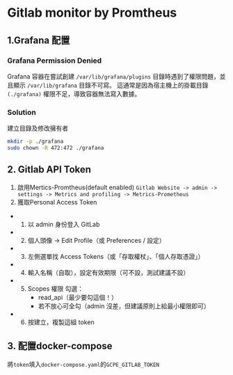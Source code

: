 # Gitlab monitor by Promtheus

## 1.Grafana 配置
### Grafana Permission Denied
Grafana 容器在嘗試創建 `/var/lib/grafana/plugins` 目錄時遇到了權限問題，並且顯示 `/var/lib/grafana` 目錄不可寫。
這通常是因為宿主機上的掛載目錄 `(./grafana)` 權限不足，導致容器無法寫入數據。
### Solution
建立目錄及修改擁有者
```sh
mkdir -p ./grafana
sudo chown -R 472:472 ./grafana
```
## 2. Gitlab API Token
1. 啟用Mertics-Promtheus(default enabled)
`Gitlab Website -> admin -> settings -> Metrics and profiling -> Metrics-Prometheus`
2. 獲取Personal Access Token
- 1. 以 admin 身份登入 GitLab
- 2. 個人頭像 → Edit Profile（或 Preferences / 設定）
- 3. 左側選單找 Access Tokens（或「存取權杖」、「個人存取憑證」）
- 4. 輸入名稱（自取），設定有效期限（可不設，測試建議不設）
- 5. Scopes 權限 勾選：
     - read_api（最少要勾這個！）
     - 若不放心可全勾（admin 沒差，但建議原則上給最小權限即可）
- 6. 按建立，複製這組 token

## 3. 配置docker-compose
將`token`填入`docker-compose.yaml`的`GCPE_GITLAB_TOKEN`
 